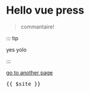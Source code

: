 
# Hello vue press

> commantaire!

::: tip 

yes yolo

:::

[go to another page](./hello.md)


<pre>{{ $site }}</pre>